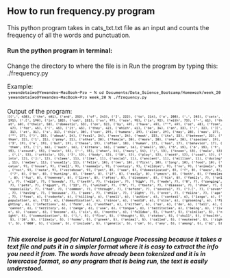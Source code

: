 ## How to run frequency.py program

This python program takes in cats_txt.txt file as an input and counts the frequency of all the words and punctuation. 

#### Run the python program in terminal:

Change the directory to where the file is in
Run the program by typing this: ./frequency.py

Example:
![Run frequency program in terminal:](https://github.com/ytaiwo/Homework/blob/main/week_20/terminal_screenshot.png)

Output of the program:
![What the output should look like:](https://github.com/ytaiwo/Homework/blob/main/week_20/frequency_output.png)

##### This exercise is good for Natural Language Processing because it takes a text file and puts it in a simpler format where it is easy to extract the info you need it from. The words have already been tokenized and it is in lowercase format, so any program that is being run, the text is easily understood. 

